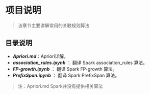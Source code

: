 # 项目说明
> 该章节主要讲解常用的关联规则算法

## 目录说明
- ***Apriori.md***：Apriori详解。
- ***association_rules.ipynb*** ： 翻译 Spark association_rules 算法。
- ***FP-growth.ipynb*** ： 翻译 Spark FP-growth 算法。
- ***PrefixSpan.ipynb*** ： 翻译 Spark PrefixSpan 算法。

> 注：Apriori.md Spark并没有提供相关算法
